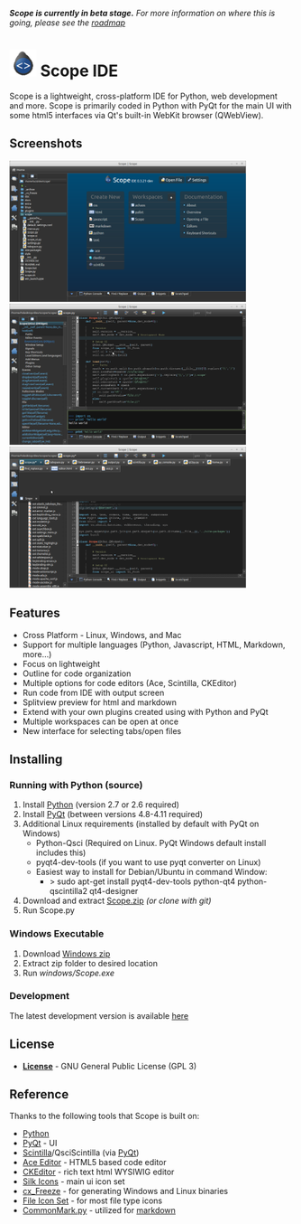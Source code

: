 _**Scope is currently in beta stage.** For more information on where this is going, please see the [roadmap](/docs/roadmap.md)_

# <img src="style/img/scope.png" height="48px;"> Scope IDE
Scope is a lightweight, cross-platform IDE for Python, web development and more. Scope is primarily coded in Python with PyQt for the main UI with some html5 interfaces via Qt's built-in WebKit browser (QWebView).

## Screenshots
<a href="docs/img/scope_home.png" target="_blank" title="Scope Home Screen"><img src="docs/img/scope_home.png" height=250></a>
<a href="docs/img/scope_editor.png" target="_blank" title="Scope Screenshot"><img src="docs/img/scope_editor.png" height=250></a>
<a href="docs/img/scope_tabs.png" target="_blank" title="Scope File Tabs"><img src="docs/img/scope_tabs.png" height=250></a>

## Features
- Cross Platform - Linux, Windows, and Mac
- Support for multiple languages (Python, Javascript, HTML, Markdown, more...)
- Focus on lightweight
- Outline for code organization
- Multiple options for code editors (Ace, Scintilla, CKEditor)
- Run code from IDE with output screen
- Splitview preview for html and markdown
- Extend with your own plugins created using with Python and PyQt
- Multiple workspaces can be open at once
- New interface for selecting tabs/open files

## Installing

### Running with Python (source)
1. Install [Python](https://www.python.org/downloads/release/python-279/) (version 2.7 or 2.6 required)
2. Install [PyQt](http://www.riverbankcomputing.com/software/pyqt/download) (between versions 4.8-4.11 required)
3. Additional Linux requirements (installed by default with PyQt on Windows)
    - Python-Qsci (Required on Linux.  PyQt Windows default install includes this)
    - pyqt4-dev-tools (if you want to use pyqt converter on Linux)
    - Easiest way to install for Debian/Ubuntu in command Window:
        - \> sudo apt-get install pyqt4-dev-tools python-qt4 python-qscintilla2 qt4-designer
4. Download and extract [Scope.zip](https://github.com/lucidlylogicole/scope/archive/master.zip) *(or clone with git)*
5. Run Scope.py

### Windows Executable

1. Download [Windows zip](https://github.com/lucidlylogicole/scope/archive/windows.zip)
2. Extract zip folder to desired location
3. Run *windows/Scope.exe*

### Development
The latest development version is available [here](https://github.com/lucidlylogicole/scope/tree/dev)

## License
- **[License](LICENSE.txt)** - GNU General Public License (GPL 3)

## Reference
Thanks to the following tools that Scope is built on:

- [Python](http://python.org) 
- [PyQt](http://www.riverbankcomputing.com/software/pyqt) - UI
- [Scintilla](http://www.scintilla.org/)/QsciScintilla (via [PyQt](http://www.riverbankcomputing.com/software/pyqt))
- [Ace Editor](http://ace.c9.io/) - HTML5 based code editor
- [CKEditor](http://ckeditor.com/) - rich text html WYSIWIG editor
- [Silk Icons](http://www.famfamfam.com/lab/icons/silk/) - main ui icon set
- [cx_Freeze](http://cx-freeze.sourceforge.net/) - for generating Windows and Linux binaries
- [File Icon Set](https://github.com/teambox/Free-file-icons) - for most file type icons
- [CommonMark.py](https://github.com/rolandshoemaker/CommonMark-py) - utilized for [markdown](http://commonmark.org/)